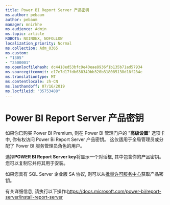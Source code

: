 ```yaml
---
title: Power BI Report Server 产品密钥
ms.author: pebaum
author: pebaum
manager: mnirkhe
ms.audience: Admin
ms.topic: article
ROBOTS: NOINDEX, NOFOLLOW
localization_priority: Normal
ms.collection: Adm_O365
ms.custom:
- "1305"
- "2500001"
ms.openlocfilehash: dc4418ed53bfc9e40eae8936f1b135b71ad57934
ms.sourcegitcommit: e17e7d17fdb638349bb320b318085138d18f284c
ms.translationtype: MT
ms.contentlocale: zh-CN
ms.lasthandoff: 07/16/2019
ms.locfileid: "35753488"
---
```

# <a name="power-bi-report-server-product-key"></a>Power BI Report Server 产品密钥

如果你已购买 Power BI Premium, 则在 Power BI 管理门户的 "**高级设置**" 选项卡中, 你有权访问 Power Bi Report Server 产品密钥。 这仅适用于全局管理员或分配了 Power BI 服务管理员角色的用户。

选择**POWER BI Report Server key**将显示一个对话框, 其中包含你的产品密钥。 您可以复制它并将其用于安装。

如果您具有 SQL Server 企业版 SA 协议, 则可以从[批量许可服务中心](https://www.microsoft.com/Licensing/servicecenter/)获取产品密钥。

有关详细信息, 请执行以下操作:https://docs.microsoft.com/power-bi/report-server/install-report-server
